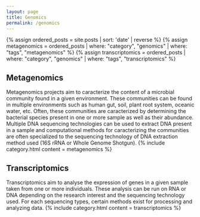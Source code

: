 ```yaml
---
layout: page
title: Genomics
permalink: /genomics
---
```

<!-- Posts preprocessing -->
{% assign ordered_posts = site.posts | sort: 'date' | reverse %}
{% assign metagenomics = ordered_posts | where: "category", "genomics" | where: "tags", "metagenomics" %}
{% assign transcriptomics = ordered_posts | where: "category", "genomics" | where: "tags", "transcriptomics" %}

## Metagenomics
Metagenomics projects aim to caracterize the content of a microbial community found in a given environment. These communities can be found in multiple environments such as human gut, soil, plant root system, oceanic water, etc. Often, these communities are caracterized by determining the bacterial species present in one or more sample as well as their abundance. Multiple DNA sequencing technologies can be used to extract DNA present in a sample and computational methods for caracterizing the communities are often specialized to the sequencing technology of DNA extraction method used (16S rRNA or Whole Genome Shotgun).
{% include category.html content = metagenomics %}

## Transcriptomics
Transcriptomics aim to analyse the expression of genes in a given sample taken from one or more individuals. These analysis can be run on RNA or DNA depending on the research interest and the sequencing technology used. For each sequencing types, certain methods exist for processing and analyzing data.
{% include category.html content = transcriptomics %}

<script>
    /* Modal reactivity */
    
    // Get elements in variables
    const btn = document.getElementsByClassName("button");
    const modals = document.getElementsByClassName("modal");
    const spans = document.getElementsByClassName("close");

    // For loop to make buttons reactive
    for (let i in btn){
        // Open modal on button click
        btn[i].onclick = function(){
          modals[i].style.display = "block";
        }
        // Close modal on click (x)
        spans[i].onclick = function(){
          modals[i].style.display = "none";
        }
    }
</script>